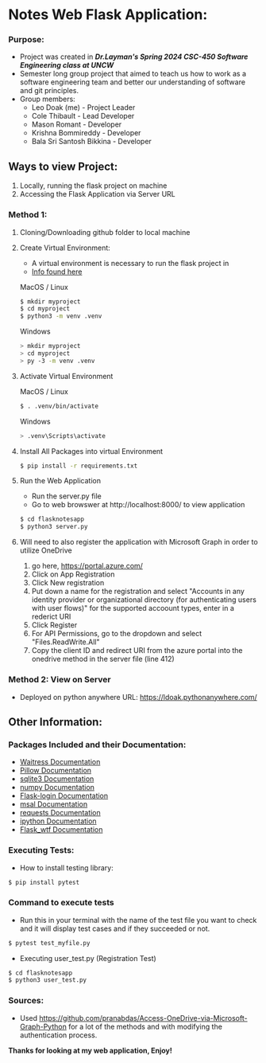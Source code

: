 # Notes Web Flask Application: 

### Purpose: 
* Project was created in _**Dr.Layman's Spring 2024 CSC-450 Software Engineering class at UNCW**_
* Semester long group project that aimed to teach us how to work as a software engineering team and better our  understanding of software and git principles. 
* Group members: 
	*  Leo Doak (me) - Project Leader
	*  Cole Thibault - Lead Developer 
	*  Mason Romant  - Developer
	*  Krishna Bommireddy - Developer
	*  Bala Sri Santosh Bikkina - Developer


## Ways to view Project:
1. Locally, running the flask project on machine
2. Accessing the Flask Application via Server URL 

### Method 1: 
1. Cloning/Downloading github folder to local machine 
2. Create Virtual Environment:
	* A virtual environment is necessary to run the flask project in
	* [Info found here](https://flask.palletsprojects.com/en/3.0.x/installation)

	MacOS / Linux
	```bash
	$ mkdir myproject
	$ cd myproject
	$ python3 -m venv .venv
	```
	Windows 
	```bash
	> mkdir myproject
	> cd myproject
	> py -3 -m venv .venv
	```

3. Activate Virtual Environment 

	MacOS / Linux
	```bash
	$ . .venv/bin/activate
	```

	Windows 
	```bash
	> .venv\Scripts\activate
	```
4. Install All Packages into virtual Environment 

	```bash
	$ pip install -r requirements.txt
	```

5. Run the Web Application 
	* Run the server.py file 
	* Go to web browswer at http://localhost:8000/ to view application 
	```bash 
	$ cd flasknotesapp
	$ python3 server.py 
	```
6. Will need to also register the application with Microsoft Graph in order to utilize OneDrive
	1. go here, https://portal.azure.com/
	2. Click on App Registration 
	3. Click New registration 
	4. Put down a name for the registration and select "Accounts in any identity provider or organizational directory (for authenticating users with user flows)" for the supported accoount types, enter in a rederict URI
	5. Click Register
	6. For API Permissions, go to the dropdown and select "Files.ReadWrite.All"
	7. Copy the client ID and redirect URI from the azure portal into the onedrive method in the server file (line 412)

### Method 2: View on Server 

* Deployed on python anywhere
URL: https://ldoak.pythonanywhere.com/

## Other Information: 

### Packages Included and their Documentation:

* [Waitress Documentation](https://pypi.org/project/waitress)
* [Pillow Documentation](https://pypi.org/project/pillow/)
* [sqlite3 Documentation](https://docs.python.org/3/library/sqlite3.html)
* [numpy Documentation](https://numpy.org/doc/)
* [Flask-login Documentation](https://flask-login.readthedocs.io/en/latest/)
* [msal Documentation](https://pypi.org/project/msal/)
* [requests Documentation](https://pypi.org/project/requests/)
* [ipython Documentation](https://ipython.org/)
* [Flask_wtf Documentation](https://flask-wtf.readthedocs.io/en/1.2.x/)

### Executing Tests:

* How to install testing library:

```bash
$ pip install pytest
```

### Command to execute tests

* Run this in your terminal with the name of the test file you want to check and it will display test cases and if they succeeded or not.
```bash
$ pytest test_myfile.py
```
* Executing user_test.py (Registration Test)
```bash
$ cd flasknotesapp
$ python3 user_test.py 
```

### Sources: 
* Used https://github.com/pranabdas/Access-OneDrive-via-Microsoft-Graph-Python for a lot of the methods and with modifying the authentication process. 

**Thanks for looking at my web application, Enjoy!** 

